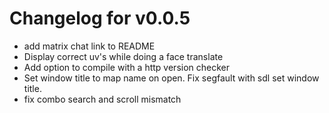# Changelog for v0.0.5

* add matrix chat link to README
* Display correct uv's while doing a face translate
* Add option to compile with a http version checker
* Set window title to map name on open. Fix segfault with sdl set window title.
* fix combo search and scroll mismatch
